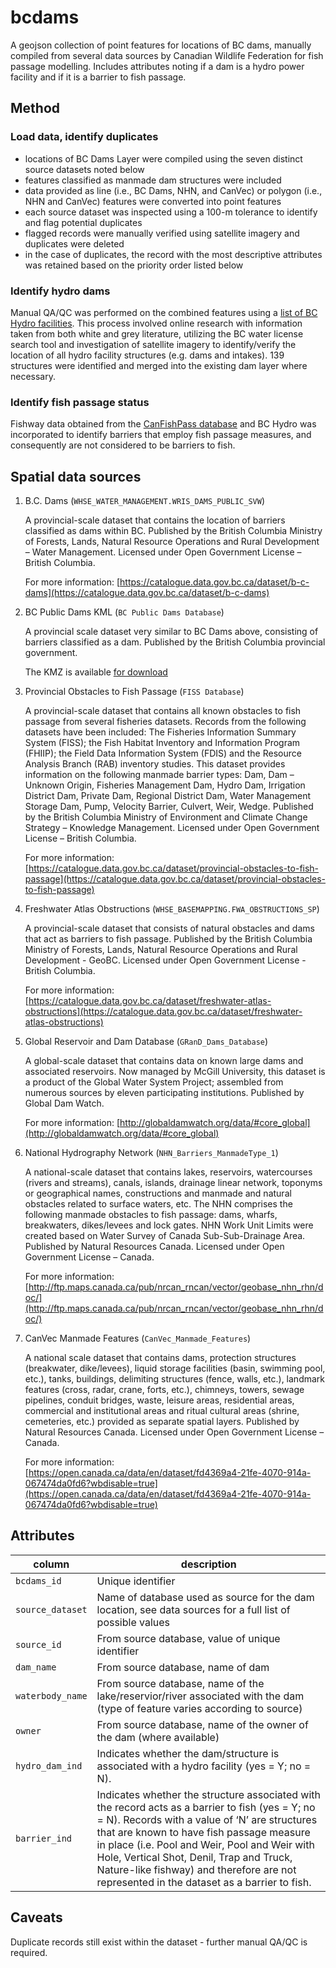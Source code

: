 # bcdams

A geojson collection of point features for locations of BC dams, manually compiled from several data sources by Canadian Wildlife Federation for fish passage modelling.
Includes attributes noting if a dam is a hydro power facility and if it is a barrier to fish passage.

## Method

### Load data, identify duplicates

- locations of BC Dams Layer were compiled using the seven distinct source datasets noted below
- features classified as manmade dam structures were included
- data provided as line (i.e., BC Dams, NHN, and CanVec) or polygon (i.e., NHN and CanVec) features were converted into point features
- each source dataset was inspected using a 100-m tolerance to identify and flag potential duplicates
- flagged records were manually verified using satellite imagery and duplicates were deleted
- in the case of duplicates, the record with the most descriptive attributes was retained based on the priority order listed below

### Identify hydro dams

Manual QA/QC was performed on the combined features using a [list of BC Hydro facilities](https://www.bchydro.com/energy-in-bc/operations/our-facilities.html). This process involved online research with information taken from both white and grey literature, utilizing the BC water license search tool and investigation of satellite imagery to identify/verify the location of all hydro facility structures (e.g. dams and intakes). 139 structures were identified and merged into the existing dam layer where necessary.

### Identify fish passage status

Fishway data obtained from the [CanFishPass database](http://www.fecpl.ca/projects/canfishpass-inventory-of-canadian-fish-passage-facilities/) and BC Hydro was incorporated to identify barriers that employ fish passage measures, and consequently are not considered to be barriers to fish.


## Spatial data sources

1. B.C. Dams (`WHSE_WATER_MANAGEMENT.WRIS_DAMS_PUBLIC_SVW`)

    A provincial-scale dataset that contains the location of barriers classified as dams within BC. Published by the British Columbia Ministry of Forests, Lands, Natural Resource Operations and Rural Development – Water Management. Licensed under Open Government License – British Columbia.

    For more information:
    [https://catalogue.data.gov.bc.ca/dataset/b-c-dams](https://catalogue.data.gov.bc.ca/dataset/b-c-dams)

2.  BC Public Dams KML (`BC Public Dams Database`)

    A provincial scale dataset very similar to BC Dams above, consisting of barriers classified as a dam. Published by the British Columbia provincial government.

    The KMZ is available [for download](https://www2.gov.bc.ca/assets/gov/farming-natural-resources-and-industry/natural-resource-use/land-water-use/water-use/dam-safety/dams-public-20140626-2.kmz)

3.  Provincial Obstacles to Fish Passage (`FISS Database`)

    A provincial-scale dataset that contains all known obstacles to fish passage from several fisheries datasets. Records from the following datasets have been included: The Fisheries Information Summary System (FISS); the Fish Habitat Inventory and Information Program (FHIIP); the Field Data Information System (FDIS) and the Resource Analysis Branch (RAB) inventory studies. This dataset provides information on the following manmade barrier types: Dam, Dam – Unknown Origin, Fisheries Management Dam, Hydro Dam, Irrigation District Dam, Private Dam, Regional District Dam, Water Management Storage Dam, Pump, Velocity Barrier, Culvert, Weir, Wedge. Published by the British Columbia Ministry of Environment and Climate Change Strategy – Knowledge Management. Licensed under Open Government License – British Columbia.

    For more information:
    [https://catalogue.data.gov.bc.ca/dataset/provincial-obstacles-to-fish-passage](https://catalogue.data.gov.bc.ca/dataset/provincial-obstacles-to-fish-passage)

4.  Freshwater Atlas Obstructions (`WHSE_BASEMAPPING.FWA_OBSTRUCTIONS_SP`)

    A provincial-scale dataset that consists of natural obstacles and dams that act as barriers to fish passage. Published by the British Columbia Ministry of Forests, Lands, Natural Resource Operations and Rural Development - GeoBC. Licensed under Open Government License - British Columbia.

    For more information:
    [https://catalogue.data.gov.bc.ca/dataset/freshwater-atlas-obstructions](https://catalogue.data.gov.bc.ca/dataset/freshwater-atlas-obstructions)

5.  Global Reservoir and Dam Database (`GRanD_Dams_Database`)

    A global-scale dataset that contains data on known large dams and associated reservoirs. Now managed by McGill University, this dataset is a product of the Global Water System Project; assembled from numerous sources by eleven participating institutions. Published by Global Dam Watch.

    For more information:
    [http://globaldamwatch.org/data/#core_global](http://globaldamwatch.org/data/#core_global)

6.  National Hydrography Network (`NHN_Barriers_ManmadeType_1`)

    A national-scale dataset that contains lakes, reservoirs, watercourses (rivers and streams), canals, islands, drainage linear network, toponyms or geographical names, constructions and manmade and natural obstacles related to surface waters, etc. The NHN comprises the following manmade obstacles to fish passage: dams, wharfs, breakwaters, dikes/levees and lock gates. NHN Work Unit Limits were created based on Water Survey of Canada Sub-Sub-Drainage Area. Published by Natural Resources Canada. Licensed under Open Government License – Canada.

    For more information:
    [http://ftp.maps.canada.ca/pub/nrcan_rncan/vector/geobase_nhn_rhn/doc/](http://ftp.maps.canada.ca/pub/nrcan_rncan/vector/geobase_nhn_rhn/doc/)

7.  CanVec Manmade Features (`CanVec_Manmade_Features`)

    A national scale dataset that contains dams, protection structures (breakwater, dike/levees), liquid storage facilities (basin, swimming pool, etc.), tanks, buildings, delimiting structures (fence, walls, etc.), landmark features (cross, radar, crane, forts, etc.), chimneys, towers, sewage pipelines, conduit bridges, waste, leisure areas, residential areas, commercial and institutional areas and ritual cultural areas (shrine, cemeteries, etc.) provided as separate spatial layers. Published by Natural Resources Canada. Licensed under Open Government License – Canada.

    For more information:
    [https://open.canada.ca/data/en/dataset/fd4369a4-21fe-4070-914a-067474da0fd6?wbdisable=true](https://open.canada.ca/data/en/dataset/fd4369a4-21fe-4070-914a-067474da0fd6?wbdisable=true)

## Attributes

| column | description  |
|----------|-------------|
| `bcdams_id`      | Unique identifier |
| `source_dataset` | Name of database used as source for the dam location, see data sources for a full list of possible values |
| `source_id`      | From source database, value of unique identifier |
| `dam_name`       | From source database, name of dam  |
| `waterbody_name` | From source database, name of the lake/reservior/river associated with the dam (type of feature varies according to source) |
| `owner`          | From source database, name of the owner of the dam (where available) |
| `hydro_dam_ind` | Indicates whether the dam/structure is associated with a hydro facility (yes = Y; no = N). |
| `barrier_ind`   | Indicates whether the structure associated with the record acts as a barrier to fish (yes = Y; no = N). Records with a value of ‘N’ are structures that are known to have fish passage measure in place (i.e. Pool and Weir, Pool and Weir with Hole, Vertical Shot, Denil, Trap and Truck, Nature-like fishway) and therefore are not represented in the dataset as a barrier to fish. |

## Caveats

Duplicate records still exist within the dataset - further manual QA/QC is required.
